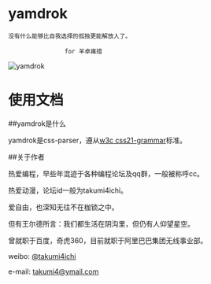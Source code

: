 yamdrok
=========


    没有什么能够比自我选择的孤独更能解放人了。

                    for 羊卓雍措

![yamdrok](http://github.com/takumi4ichi/yamdrok/raw/master/pic/yamdrok-0013.jpg)



使用文档
========


##yamdrok是什么

yamdrok是css-parser，遵从[w3c css21-grammar](http://www.w3.org/TR/CSS21/grammar.html)标准。


##关于作者

热爱编程，早些年混迹于各种编程论坛及qq群，一般被称呼cc。

热爱动漫，论坛id一般为takumi4ichi。

爱自由，也深知无往不在枷锁之中。

但有王尔德所言：我们都生活在阴沟里，但仍有人仰望星空。


曾就职于百度，奇虎360，目前就职于阿里巴巴集团无线事业部。

weibo: [@takumi4ichi](http://weibo.com/takumi4ichi)

e-mail: <takumi4@ymail.com>
